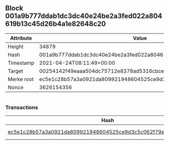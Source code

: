 ## Block 001a9b777ddab1dc3dc40e24be2a3fed022a804619b13c45d26b4a1e82648c20

Attribute | Value
--- | ---
Height | 34879
Hash | 001a9b777ddab1dc3dc40e24be2a3fed022a804619b13c45d26b4a1e82648c20
Timestamp | 2021-04-24T08:11:49+00:00
Target | 00254142f49eaaa504dc75712e8378ad5316cbcead634704b3734b6271167cc4
Merke root | ec5e1c28b57a3a0921da809921948604525ce9d3c5c062f79ef54358e232e28e
Nonce | 3626154356

```

```

### Transactions

Hash | Amount
--- | ---
[ec5e1c28b57a3a0921da809921948604525ce9d3c5c062f79ef54358e232e28e](ec5e1c28b57a3a0921da809921948604525ce9d3c5c062f79ef54358e232e28e.md) | 10.00000000 SKEPTI 
